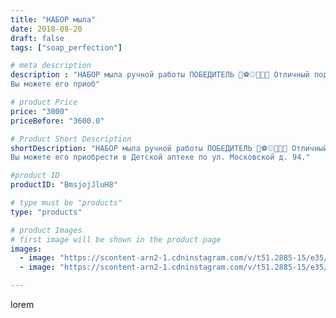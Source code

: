 ```yaml
---
title: "НАБОР мыла"
date: 2018-08-20
draft: false
tags: ["soap_perfection"]

# meta description
description : "НАБОР мыла ручной работы ПОБЕДИТЕЛЬ 🥇⚽⚾🏀🏐🥇 Отличный подарок, а главное полезный🙌👍 Мыло содержит абрикосовое масло и приятный мужской аромат!
Вы можете его приоб"

# product Price
price: "3000"
priceBefore: "3600.0"

# Product Short Description
shortDescription: "НАБОР мыла ручной работы ПОБЕДИТЕЛЬ 🥇⚽⚾🏀🏐🥇 Отличный подарок, а главное полезный🙌👍 Мыло содержит абрикосовое масло и приятный мужской аромат!
Вы можете его приобрести в Детской аптеке по ул. Московской д. 94."

#product ID
productID: "BmsjojJluH8"

# type must be "products"
type: "products"

# product Images
# first image will be shown in the product page
images:
  - image: "https://scontent-arn2-1.cdninstagram.com/v/t51.2885-15/e35/38745482_321402432019203_2957792763841609728_n.jpg?se=7&tp=1&_nc_ht=scontent-arn2-1.cdninstagram.com&_nc_cat=103&_nc_ohc=gy64LfSDMBoAX-bAuAH&ccb=7-4&oh=c8962174d7db8e7acc7d66a6db63e913&oe=60817F51&ig_cache_key=MTg1MDAwNzE5ODgwMzI4NzgxNw%3D%3D.2-ccb7-4"
  - image: "https://scontent-arn2-1.cdninstagram.com/v/t51.2885-15/e35/38996712_2245680709051900_7028313439843909632_n.jpg?se=7&tp=1&_nc_ht=scontent-arn2-1.cdninstagram.com&_nc_cat=104&_nc_ohc=fw16k-rkqn0AX_KP9C4&ccb=7-4&oh=92f65f022c7074b82c1dd0a80200c9e4&oe=6082DA07&ig_cache_key=MTg1MDAwNzIxNDcwODA3OTQzMg%3D%3D.2-ccb7-4"

---
```

lorem

